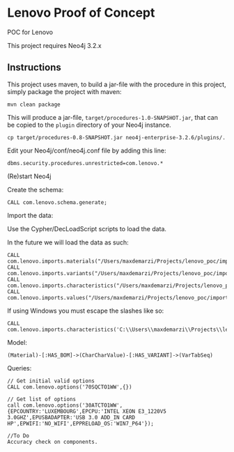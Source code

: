# Lenovo Proof of Concept
POC for Lenovo

This project requires Neo4j 3.2.x

Instructions
------------ 

This project uses maven, to build a jar-file with the procedure in this
project, simply package the project with maven:

    mvn clean package

This will produce a jar-file, `target/procedures-1.0-SNAPSHOT.jar`,
that can be copied to the `plugin` directory of your Neo4j instance.

    cp target/procedures-0.8-SNAPSHOT.jar neo4j-enterprise-3.2.6/plugins/.


Edit your Neo4j/conf/neo4j.conf file by adding this line:

    dbms.security.procedures.unrestricted=com.lenovo.*    
    
(Re)start Neo4j

Create the schema:

    CALL com.lenovo.schema.generate;

Import the data:

Use the Cypher/DecLoadScript scripts to load the data.

In the future we will load the data as such:

	CALL com.lenovo.imports.materials("/Users/maxdemarzi/Projects/lenovo_poc/imports/C_OD.csv");
    CALL com.lenovo.imports.variants("/Users/maxdemarzi/Projects/lenovo_poc/imports/C_VARIANT_TABLE.csv");
    CALL com.lenovo.imports.characteristics("/Users/maxdemarzi/Projects/lenovo_poc/imports/C_CHARACTERISTIC_DESC.csv");
    CALL com.lenovo.imports.values("/Users/maxdemarzi/Projects/lenovo_poc/imports/C_CHARACTERISTIC_VALUE_DESC.csv");    
    
If using Windows you must escape the slashes like so:

    CALL com.lenovo.imports.characteristics('C:\\Users\\maxdemarzi\\Projects\\lenovo_poc\\imports\\C_CHARACTERISTIC_DESC.csv');

Model:

    (Material)-[:HAS_BOM]->(CharCharValue)-[:HAS_VARIANT]->(VarTabSeq)

Queries:

    // Get initial valid options
    CALL com.lenovo.options('70SQCTO1WW',{})

    // Get list of options
	call com.lenovo.options('30ATCTO1WW',{EPCOUNTRY:'LUXEMBOURG',EPCPU:'INTEL XEON E3_1220V5 3.0GHZ',EPUSBADAPTER:'USB 3.0 ADD_IN CARD HP',EPWIFI:'NO_WIFI',EPPRELOAD_OS:'WIN7_P64'});
	
	//To Do
	Accuracy check on components.
	
 